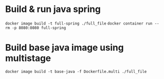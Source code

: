 # Build & run java spring

`docker image build -t full-spring ./full_file`
`docker container run --rm -p 8080:8080 full-spring`

# Build base java image using multistage

`docker image build -t base-java -f Dockerfile.multi ./full_file`
